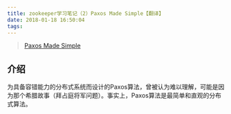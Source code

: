 ```yaml
---
title: zookeeper学习笔记（2）Paxos Made Simple【翻译】
date: 2018-01-18 16:50:04
tags:
---
```

> [Paxos Made Simple](http://lamport.azurewebsites.net/pubs/paxos-simple.pdf)

## 介绍
为具备容错能力的分布式系统而设计的Paxos算法，曾被认为难以理解，可能是因为那个希腊故事（拜占庭将军问题）。事实上，Paxos算法是最简单和直观的分布式算法。